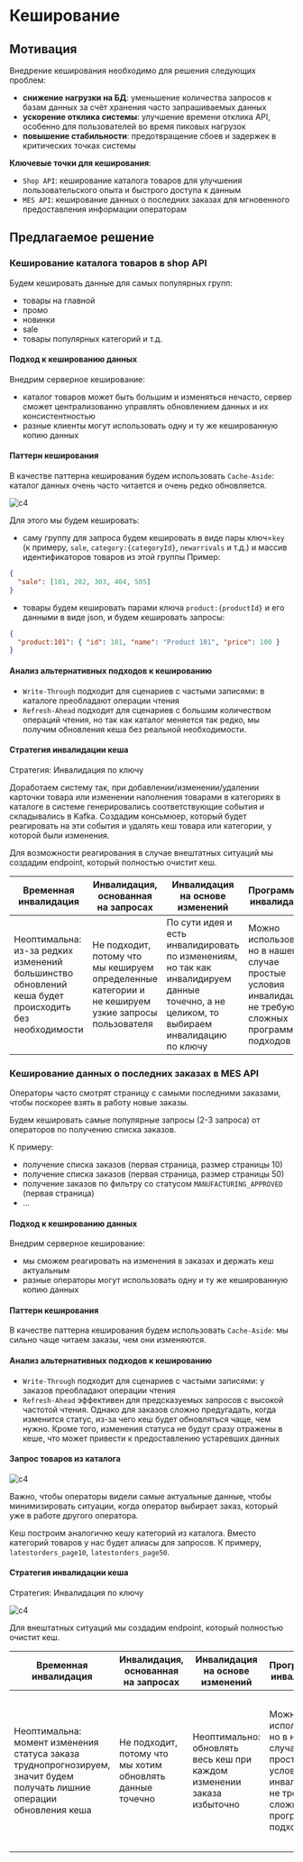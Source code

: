 ﻿# Кеширование

## Мотивация

Внедрение кеширования необходимо для решения следующих проблем:

* **снижение нагрузки на БД**: уменьшение количества запросов к базам данных за счёт хранения часто запрашиваемых данных
* **ускорение отклика системы**: улучшение времени отклика API, особенно для пользователей во время пиковых нагрузок
* **повышение стабильности**: предотвращение сбоев и задержек в критических точках системы

**Ключевые точки для кеширования**:
* `Shop API`: кеширование каталога товаров для улучшения пользовательского опыта и быстрого доступа к данным
* `MES API`: кеширование данных о последних заказах для мгновенного предоставления информации операторам

## Предлагаемое решение

### Кеширование каталога товаров в shop API

Будем кешировать данные для самых популярных групп:
* товары на главной
* промо
* новинки
* sale
* товары популярных категорий
и т.д.

#### Подход к кешированию данных

Внедрим серверное кеширование:
* каталог товаров может быть большим и изменяться нечасто, сервер сможет централизованно управлять обновлением данных и их консистентностью
* разные клиенты могут использовать одну и ту же кешированную копию данных

#### Паттерн кеширования

В качестве паттерна кеширования будем использовать `Cache-Aside`: каталог данных очень часто читается и очень редко обновляется.


![c4](resources/getcataloguepage.png)

Для этого мы будем кешировать:

* саму группу для запроса будем кешировать в виде пары ключ=`key` (к примеру, `sale`, `category:{categoryId}`, `newarrivals` и т.д.) и массив идентификаторов товаров из этой группы
  Пример:
```json
{
  "sale": [101, 202, 303, 404, 505]
}
```
* товары будем кешировать парами ключа `product:{productId}` и его данными в виде json, и будем кешировать запросы:
```json
{
  "product:101": { "id": 101, "name": "Product 101", "price": 100 }
}
```

#### Анализ альтернативных подходов к кешированию
 
* `Write-Through` подходит для сценариев с частыми записями: в каталоге преобладают операции чтения
* `Refresh-Ahead` подходит для сценариев с большим количеством операций чтения, но так как каталог меняется так редко, мы получим обновления кеша без реальной необходимости.

#### Стратегия инвалидации кеша

Стратегия: Инвалидация по ключу

Доработаем систему так, при добавлении/изменении/удалении карточки товара или изменении наполнения товарами в категориях в каталоге в системе генерировались соответствующие события и складывались в Kafka. 
Создадим консьмюер, который будет реагировать на эти события и удалять кеш товара или категории, у которой были изменения.

Для возможности реагирования в случае внештатных ситуаций мы создадим endpoint, который полностью очистит кеш.

| Временная инвалидация                                                                                | Инвалидация, основанная на запросах                                                                 | Инвалидация на основе изменений                                                                                                          | Программная инвалидация                                                                                        | Инвалидация по ключу                                                                                      |
|------------------------------------------------------------------------------------------------------|-----------------------------------------------------------------------------------------------------|------------------------------------------------------------------------------------------------------------------------------------------|----------------------------------------------------------------------------------------------------------------|-----------------------------------------------------------------------------------------------------------|
| Неоптимальна: из-за редких изменений большинство обновлений кеша будет происходить без необходимости | Не подходит, потому что мы кешируем определенные категории и не кешируем узкие запросы пользователя | По сути идея и есть инвалидировать по изменениям, но так как инвалидируем данные точечно, а не целиком, то выбираем инвалидацию по ключу | Можно использовать, но в нашем случае простые условия инвалидации не требуют сложных программных подходов | Оптимальна: изменения в каталоге редки и мы можем инвалидировать точечно товары и категории с изменениями |



### Кеширование данных о последних заказах в MES API

Операторы часто смотрят страницу с самыми последними заказами, чтобы поскорее взять в работу новые заказы.

Будем кешировать самые популярные запросы (2-3 запроса) от операторов по получению списка заказов. 

К примеру:
* получение списка заказов (первая страница, размер страницы 10)
* получение списка заказов (первая страница, размер страницы 50)
* получение заказов по фильтру со статусом `MANUFACTURING_APPROVED` (первая страница)
* ...

#### Подход к кешированию данных

Внедрим серверное кеширование:
* мы сможем реагировать на изменения в заказах и держать кеш актуальным
* разные операторы могут использовать одну и ту же кешированную копию данных

#### Паттерн кеширования

В качестве паттерна кеширования будем использовать `Cache-Aside`: мы сильно чаще читаем заказы, чем они изменяются. 

#### Анализ альтернативных подходов к кешированию

* `Write-Through` подходит для сценариев с частыми записями: у заказов преобладают операции чтения
* `Refresh-Ahead` эффективен для предсказуемых запросов с высокой частотой чтения. Однако для заказов сложно предугадать, когда изменится статус, из-за чего кеш будет обновляться чаще, чем нужно. Кроме того, изменения статуса не будут сразу отражены в кеше, что может привести к предоставлению устаревших данных

#### Запрос товаров из каталога

![c4](resources/getorders.png)

Важно, чтобы операторы видели самые актуальные данные, чтобы минимизировать ситуации, когда оператор выбирает заказ, который уже в работе другого оператора.

Кеш построим аналогично кешу категорий из каталога.
Вместо категорий товаров у нас будет алиасы для запросов. К примеру, `latestorders_page10`, `latestorders_page50`.

#### Стратегия инвалидации кеша

Стратегия: Инвалидация по ключу

![c4](resources/changeorderstatus.png)

Для внештатных ситуаций мы создадим endpoint, который полностью очистит кеш.

| Временная инвалидация                                                                                                   | Инвалидация, основанная на запросах                       | Инвалидация на основе изменений                                                    | Программная инвалидация                                                                                        | Инвалидация по ключу                                                                                                      |
|-------------------------------------------------------------------------------------------------------------------------|-----------------------------------------------------------|------------------------------------------------------------------------------------|----------------------------------------------------------------------------------------------------------------|---------------------------------------------------------------------------------------------------------------------------|
| Неоптимальна: момент изменения статуса заказа труднопрогнозируем, значит будем получать лишние операции обновления кеша | Не подходит, потому что мы хотим обновлять данные точечно | Неоптимально: обновлять весь кеш при каждом изменении заказа избыточно | Можно использовать, но в нашем случае простые условия инвалидации не требуют сложных программных подходов | Оптимальна: изменения в заказах редки и можно обновлять только изменённые или добавленные товары, избегая лишних операций |








